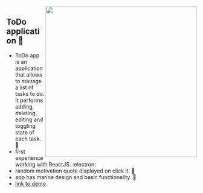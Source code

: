 <img src="https://user-images.githubusercontent.com/102720711/187639102-af98d138-2080-4b36-aba7-435cd572a266.png" width="400" height="400" align="right" /> 

## ToDo application 🚀

- ToDo app is an application that allows to manage a list of tasks to do. It performs adding, deleting, editing and toggling state of each task.	:dart:
- first experience working with ReactJS. :electron:
- random motivation quote displayed on click it. :star_struck:
- app has marine design and basic functionality. :ocean:
- [link to demo](https://dreams-of-the-sea-todo.netlify.app)
